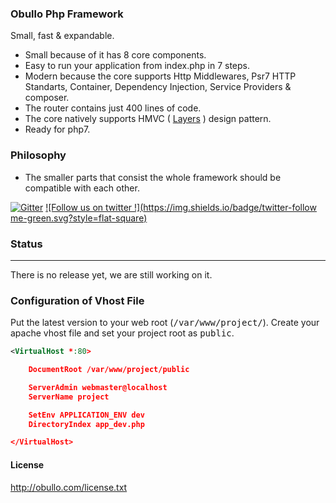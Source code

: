 
### Obullo Php Framework

Small, fast & expandable.

* Small because of it has 8 core components.
* Easy to run your application from index.php in 7 steps.
* Modern because the core supports Http Middlewares, Psr7 HTTP Standarts, Container, Dependency Injection, Service Providers & composer.
* The router contains just 400 lines of code.
* The core natively supports HMVC ( <a href="https://github.com/obullo/packages/blob/master/Obullo/docs/tr/Layer.md" target="_blank">Layers</a> ) design pattern.
* Ready for php7.

### Philosophy

* The smaller parts that consist the whole framework should be compatible with each other.

[![Gitter](https://badges.gitter.im/Join%20Chat.svg)](https://gitter.im/obullo/framework?utm_source=badge&utm_medium=badge&utm_campaign=pr-badge&utm_content=badge) [![Follow us on twitter !](https://img.shields.io/badge/twitter-follow me-green.svg?style=flat-square)](http://twitter.com/obullo)

### Status

----

There is no release yet, we are still working on it.

### Configuration of Vhost File

Put the latest version to your web root (<kbd>/var/www/project/</kbd>). Create your apache vhost file and set your project root as <kbd>public</kbd>.

```xml
<VirtualHost *:80>

	DocumentRoot /var/www/project/public

	ServerAdmin webmaster@localhost
	ServerName project

	SetEnv APPLICATION_ENV dev
	DirectoryIndex app_dev.php

</VirtualHost>
```

#### License

<a href="http://obullo.com/license.txt" targe="_blank">http://obullo.com/license.txt</a>

